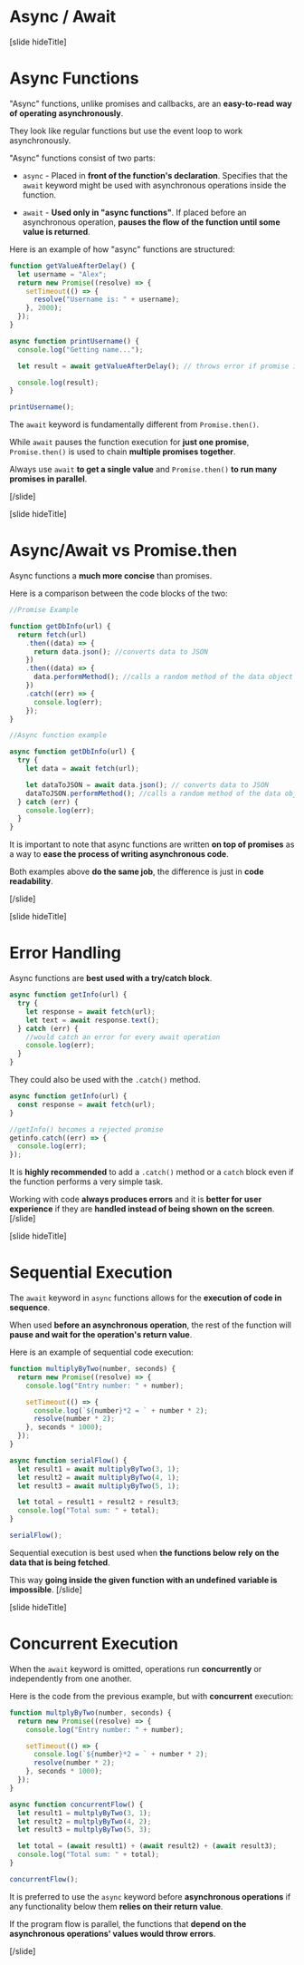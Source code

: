 # Async / Await

[slide hideTitle]

# Async Functions

"Async" functions, unlike promises and callbacks, are an **easy-to-read way of operating asynchronously**.

They look like regular functions but use the event loop to work asynchronously.

"Async" functions consist of two parts:

- `async` - Placed in **front of the function's declaration**. Specifies that the `await` keyword might be used with asynchronous operations inside the function.


- `await` - **Used only in "async functions"**. If placed before an asynchronous operation, **pauses the flow of the function until some value is returned**.

Here is an example of how "async" functions are structured:

```js live
function getValueAfterDelay() {
  let username = "Alex";
  return new Promise((resolve) => {
    setTimeout(() => {
      resolve("Username is: " + username);
    }, 2000);
  });
}

async function printUsername() {
  console.log("Getting name...");

  let result = await getValueAfterDelay(); // throws error if promise is rejected

  console.log(result);
}

printUsername();
```

The `await` keyword is fundamentally different from `Promise.then()`.

While `await` pauses the function execution for **just one promise**, `Promise.then()` is used to chain **multiple promises together**.

Always use `await` **to get a single value** and `Promise.then()` **to run many promises in parallel**.

[/slide]

[slide hideTitle]

# Async/Await vs Promise.then

Async functions a **much more concise** than promises.

Here is a comparison between the code blocks of the two:

```js
//Promise Example

function getDbInfo(url) {
  return fetch(url)
    .then((data) => {
      return data.json(); //converts data to JSON
    })
    .then((data) => {
      data.performMethod(); //calls a random method of the data object
    })
    .catch((err) => {
      console.log(err);
    });
}
```

```js
//Async function example

async function getDbInfo(url) {
  try {
    let data = await fetch(url);

    let dataToJSON = await data.json(); // converts data to JSON
    dataToJSON.performMethod(); //calls a random method of the data object
  } catch (err) {
    console.log(err);
  }
}
```

It is important to note that async functions are written **on top of promises** as a way to **ease the process of writing asynchronous code**.

Both examples above **do the same job**, the difference is just in **code readability**.

[/slide]

[slide hideTitle]

# Error Handling

Async functions are **best used with a try/catch block**.

```js
async function getInfo(url) {
  try {
    let response = await fetch(url);
    let text = await response.text();
  } catch (err) {
    //would catch an error for every await operation
    console.log(err);
  }
}
```

They could also be used with the `.catch()` method.

```js
async function getInfo(url) {
  const response = await fetch(url);
}

//getInfo() becomes a rejected promise
getinfo.catch((err) => {
  console.log(err);
});
```

It is **highly recommended** to add a `.catch()` method or a `catch` block even if the function performs a very simple task.

Working with code **always produces errors** and it is **better for user experience** if they are **handled instead of being shown on the screen**.
[/slide]

[slide hideTitle]

# Sequential Execution

The `await` keyword in `async` functions allows for the **execution of code in sequence**.

When used **before an asynchronous operation**, the rest of the function will **pause and wait for the operation's return value**.

Here is an example of sequential code execution:

```js
function multiplyByTwo(number, seconds) {
  return new Promise((resolve) => {
    console.log("Entry number: " + number);

    setTimeout(() => {
      console.log(`${number}*2 = ` + number * 2);
      resolve(number * 2);
    }, seconds * 1000);
  });
}

async function serialFlow() {
  let result1 = await multiplyByTwo(3, 1);
  let result2 = await multiplyByTwo(4, 1);
  let result3 = await multiplyByTwo(5, 1);

  let total = result1 + result2 + result3;
  console.log("Total sum: " + total);
}

serialFlow();
```

Sequential execution is best used when **the functions below rely on the data that is being fetched**.

This way **going inside the given function with an undefined variable is impossible**.
[/slide]

[slide hideTitle]

# Concurrent Execution

When the `await` keyword is omitted, operations run **concurrently** or independently from one another.

Here is the code from the previous example, but with **concurrent** execution:

```js
function multplyByTwo(number, seconds) {
  return new Promise((resolve) => {
    console.log("Entry number: " + number);

    setTimeout(() => {
      console.log(`${number}*2 = ` + number * 2);
      resolve(number * 2);
    }, seconds * 1000);
  });
}

async function concurrentFlow() {
  let result1 = multplyByTwo(3, 1);
  let result2 = multplyByTwo(4, 2);
  let result3 = multplyByTwo(5, 3);

  let total = (await result1) + (await result2) + (await result3);
  console.log("Total sum: " + total);
}

concurrentFlow();
```

It is preferred to use the `async` keyword before **asynchronous operations** if any functionality below them **relies on their return value**.

If the program flow is parallel, the functions that **depend on the asynchronous operations' values would throw errors**.

[/slide]
